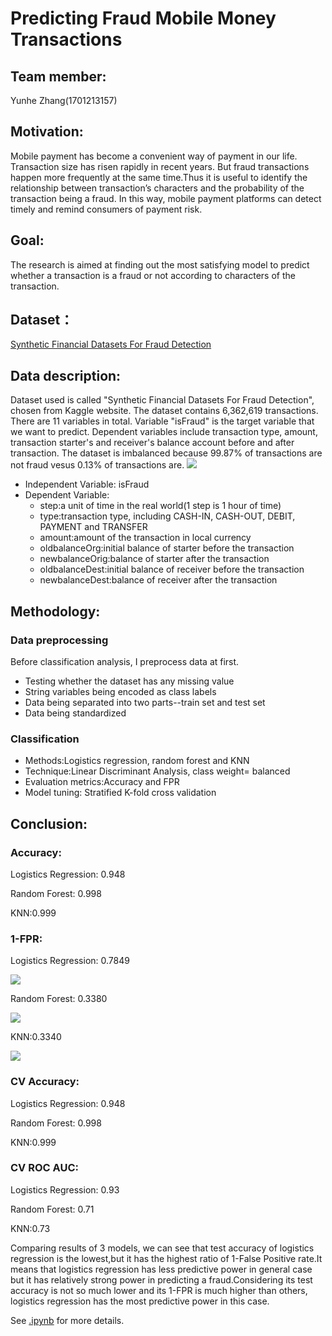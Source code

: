 # Predicting Fraud Mobile Money Transactions

## Team member: 

Yunhe Zhang(1701213157)

## Motivation:

Mobile payment has become a convenient way of payment in our life. Transaction size has risen rapidly in recent years. But fraud transactions happen more frequently at the same time.Thus it is useful to identify the relationship between transaction’s characters and the probability of the transaction being a fraud. In this way, mobile payment platforms can detect timely and remind consumers of payment risk.

## Goal:

The research is aimed at finding out the most satisfying model to predict whether a transaction is a fraud or not according to characters of the transaction.

## Dataset：

[Synthetic Financial Datasets For Fraud Detection](https://www.kaggle.com/ntnu-testimon/paysim1/data)

## Data description:

Dataset used is called "Synthetic Financial Datasets For Fraud Detection", chosen from Kaggle website. The dataset contains 6,362,619 transactions. There are 11 variables in total. Variable "isFraud" is the target variable that we want to predict. Dependent variables include transaction type, amount, transaction starter's and receiver's balance account before and after transaction. The dataset is imbalanced because 99.87% of transactions are not fraud vesus 0.13% of transactions are.
![](https://github.com/zhang-yunhe/PHBS_TQFML-Project/blob/master/1.png)
* Independent Variable: isFraud
* Dependent Variable:
  * step:a unit of time in the real world(1 step is 1 hour of time)
  * type:transaction type, including CASH-IN, CASH-OUT, DEBIT, PAYMENT and TRANSFER
  * amount:amount of the transaction in local currency
  * oldbalanceOrg:initial balance of starter before the transaction
  * newbalanceOrig:balance of starter after the transaction
  * oldbalanceDest:initial balance of receiver before the transaction
  * newbalanceDest:balance of receiver after the transaction

## Methodology:

### Data preprocessing

Before classification analysis, I preprocess data at first. 
* Testing whether the dataset has any missing value
* String variables being encoded as class labels
* Data being separated into two parts--train set and test set
* Data being standardized

### Classification
* Methods:Logistics regression, random forest and KNN
* Technique:Linear Discriminant Analysis, class weight= balanced
* Evaluation metrics:Accuracy and FPR 
* Model tuning: Stratified K-fold cross validation  

## Conclusion:


### Accuracy:
Logistics Regression: 0.948

Random Forest: 0.998

KNN:0.999

### 1-FPR:
Logistics Regression: 0.7849

![](https://github.com/zhang-yunhe/PHBS_TQFML-Project/blob/master/2.png)

Random Forest: 0.3380

![](https://github.com/zhang-yunhe/PHBS_TQFML-Project/blob/master/3.png)

KNN:0.3340

![](https://github.com/zhang-yunhe/PHBS_TQFML-Project/blob/master/4.png)

### CV Accuracy:
Logistics Regression: 0.948

Random Forest: 0.998

KNN:0.999

### CV ROC AUC:
Logistics Regression: 0.93

Random Forest: 0.71

KNN:0.73

Comparing results of 3 models, we can see that test accuracy of logistics regression is the lowest,but it has the highest ratio of 1-False Positive rate.It means that logistics regression has less predictive power in general case but it has relatively strong power in predicting a fraud.Considering its test accuracy is not so much lower and its 1-FPR is much higher than others, logistics regression has the most predictive power in this case.

See [.ipynb](https://github.com/zhang-yunhe/PHBS_TQFML-Project/blob/master/Predicting%20Fraud%20Mobile%20Money%20Transactions.ipynb) for more details.
